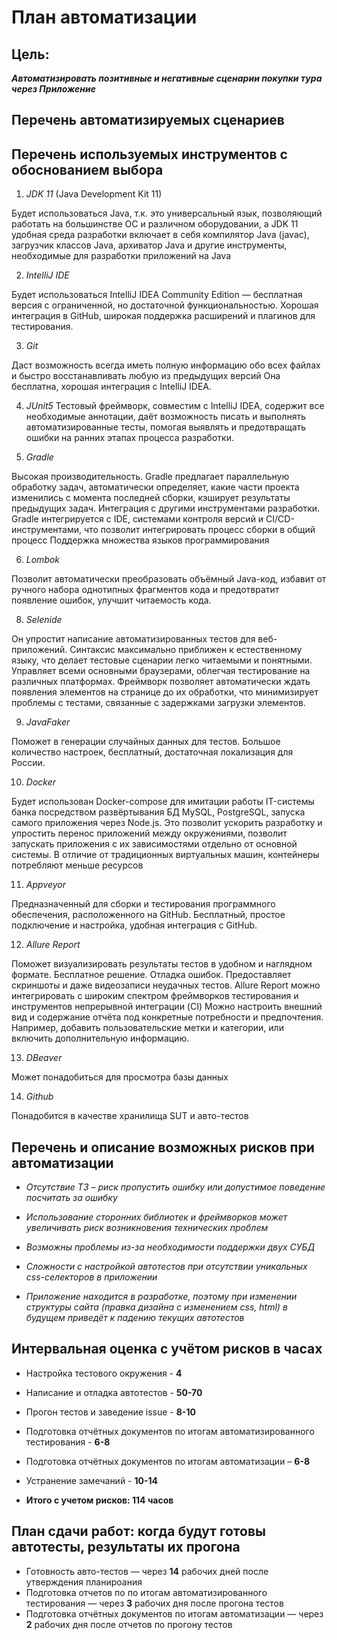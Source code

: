 # План автоматизации
## Цель:
***Автоматизировать позитивные и негативные сценарии покупки тура через Приложение***

## Перечень автоматизируемых сценариев




## Перечень используемых инструментов с обоснованием выбора

1. *JDK 11* (Java Development Kit 11)

Будет использоваться Java, т.к. это универсальный язык, позволяющий работать на большинстве ОС и различном оборудовании, а JDK 11 удобная среда разработки включает в себя компилятор Java (javac), загрузчик классов Java, архиватор Java и другие инструменты, необходимые для разработки приложений на Java

2. *IntelliJ IDE*

Будет использоваться IntelliJ IDEA Community Edition — бесплатная версия с ограниченной, но достаточной функциональностью. Хорошая интеграция в GitHub, широкая поддержка расширений и плагинов для тестирования.

3. *Git*

Даст возможность всегда иметь полную информацию обо всех файлах и быстро восстанавливать любую из предыдущих версий
Она бесплатна, хорошая интеграция с IntelliJ IDEA.

4. *JUnit5*
   Тестовый фреймворк, совместим с IntelliJ IDEA, содержит все необходимые аннотации, даёт возможность писать и выполнять автоматизированные тесты, помогая выявлять и предотвращать ошибки на ранних этапах процесса разработки.

5. *Gradle*

Высокая производительность. Gradle предлагает параллельную обработку задач, автоматически определяет, какие части проекта изменились с момента последней сборки, кэширует результаты предыдущих задач. Интеграция с другими инструментами разработки. Gradle интегрируется с IDE, системами контроля версий и CI/CD-инструментами, что позволит интегрировать процесс сборки в общий процесс
Поддержка множества языков программирования

6. *Lombok*

Позволит автоматически преобразовать объёмный Java-код, избавит от ручного набора однотипных фрагментов кода и предотвратит появление ошибок, улучшит читаемость кода.

8. *Selenide*

Он упростит написание автоматизированных тестов для веб-приложений.
Синтаксис максимально приближен к естественному языку, что делает тестовые сценарии легко читаемыми и понятными.
Управляет всеми основными браузерами, облегчая тестирование на различных платформах. Фреймворк позволяет автоматически ждать появления элементов на странице до их обработки, что минимизирует проблемы с тестами, связанные с задержками загрузки элементов.

9. *JavaFaker*

Поможет в генерации случайных данных для тестов. Большое количество настроек, бесплатный, достаточная локализация для России.

10. *Docker*

Будет использован Docker-compose для имитации работы IT-системы банка посредством развёртывания БД MySQL, PostgreSQL, запуска самого приложения через Node.js.
Это позволит ускорить разработку и упростить перенос приложений между окружениями, позволит запускать приложения с их зависимостями отдельно от основной системы. В отличие от традиционных виртуальных машин, контейнеры потребляют меньше ресурсов

11. *Appveyor*

Предназначенный для сборки и тестирования программного обеспечения, расположенного на GitHub. Бесплатный, простое подключение и настройка, удобная интеграция с GitHub.

12. *Allure Report*

Поможет визуализировать результаты тестов в удобном и наглядном формате. Бесплатное решение.
Отладка ошибок. Предоставляет скриншоты и даже видеозаписи неудачных тестов.
Allure Report можно интегрировать с широким спектром фреймворков тестирования и инструментов непрерывной интеграции (CI) Можно настроить внешний вид и содержание отчёта под конкретные потребности и предпочтения. Например, добавить пользовательские метки и категории, или включить дополнительную информацию.

13. *DBeaver*

Может понадобиться для просмотра базы данных

14. *Github*

Понадобится в качестве хранилища SUT и авто-тестов



## Перечень и описание возможных рисков при автоматизации

- *Отсутствие ТЗ – риск пропустить ошибку или допустимое поведение посчитать за ошибку*

- *Использование сторонних библиотек и фреймворков может увеличивать риск возникновения технических проблем*

- *Возможны проблемы из-за необходимости поддержки двух СУБД*

- *Сложности с настройкой автотестов при отсутствии уникальных css-селекторов в приложении*

- *Приложение находится в разработке, поэтому при изменении структуры сайта (правка дизайна с изменением css, html) в будущем приведёт к падению текущих автотестов*



## Интервальная оценка с учётом рисков в часах

- Настройка тестового окружения - **4**
- Написание и отладка автотестов - **50-70**
- Прогон тестов и заведение issue - **8-10**
- Подготовка отчётных документов по итогам автоматизированного тестирования - **6-8**
- Подготовка отчётных документов по итогам автоматизации – **6-8**
- Устранение замечаний - **10-14**

- **Итого с учетом рисков: 114 часов**



## План сдачи работ: когда будут готовы автотесты, результаты их прогона

- Готовность авто-тестов — через **14** рабочих дней после утверждения планироания
- Подготовка отчетов по по итогам автоматизированного тестирования — через **3** рабочих дня после прогона тестов
- Подготовка отчётных документов по итогам автоматизации — через **2** рабочих дня после отчетов по прогону тестов

